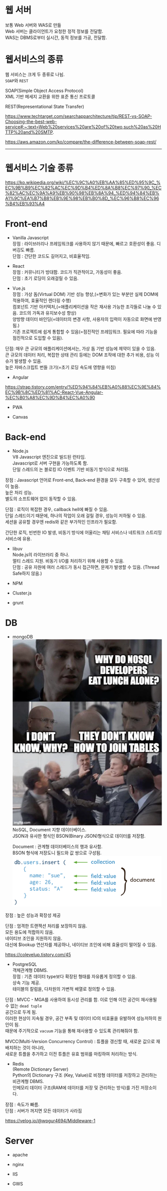 # 웹 서버  
보통 Web 서버와 WAS로 만듦  
Web 서버는 클라이언트가 요청한 정적 정보를 전달함.  
WAS는 DBMS로부터 실시간, 동적 정보를 가공, 전달함.  

# 웹서비스의 종류  
웹 서비스는 크게 두 종류로 나뉨.  
`SOAP`와 `REST`  

SOAP(Simple Object Access Protocol)  
XML 기반 메세지 교환을 위한 표준 통신 프로토콜 

REST(Representational State Transfer)  

https://www.techtarget.com/searchapparchitecture/tip/REST-vs-SOAP-Choosing-the-best-web-service#:~:text=Web%20services%20are%20of%20two,such%20as%20HTTP%20and%20SMTP.  

https://aws.amazon.com/ko/compare/the-difference-between-soap-rest/  

---
# 웹서비스 기술 종류  
https://ko.wikipedia.org/wiki/%EC%9C%A0%EB%AA%85%ED%95%9C_%EC%9B%B9%EC%82%AC%EC%9D%B4%ED%8A%B8%EC%97%90_%EC%82%AC%EC%9A%A9%EB%90%98%EB%8A%94_%ED%94%84%EB%A1%9C%EA%B7%B8%EB%9E%98%EB%B0%8D_%EC%96%B8%EC%96%B4%EB%93%A4  

# Front-end  

- Vanilla Javascript  
장점 : 라이브러리나 프레임워크를 사용하지 않기 때문에, 빠르고 호환성이 좋음. 디버깅도 빠름.  
단점 : 간단한 코드도 길어지고, 비효율적임.  

- React  
장점 : 커뮤니티가 방대함. 코드가 직관적이고, 가동성이 좋음.  
단점 : 초기 로딩이 오래걸릴 수 있음.  

- Vue.js  
장점 : 가상 돔(Virtual DOM) 기반 성능 향상,(=변화가 있는 부분만 실제 DOM에 적용하여, 효율적인 렌더링 수행)  
컴포넌트 기반 아키텍처,(=애플리케이션을 작은 재사용 가능한 조각들로 나눌 수 있음. 코드의 가독과 유지보수성 향상)  
양방향 데이터 바인딩(=데이터의 변경 사항, 사용자의 입력이 자동으로 화면에 반영됨.)  
기존 프로젝트에 쉽게 통합할 수 있음(=점진적인 프레임워크. 필요에 따라 기능을 점진적으로 도입할 수 있음).  

단점: 매우 큰 규모의 애플리케이션에서는, 가상 돔 기반 성능에 제약이 있을 수 있음.  
큰 규모의 데이터 처리, 복잡한 상태 관리 등에는 DOM 조작에 대한 추가 비용, 성능 이슈가 발생할 수 있음.   
높은 자바스크립트 번들 크기(=초기 로딩 속도에 영향을 미침)

- Angular  

https://strap.tistory.com/entry/%ED%94%84%EB%A0%88%EC%9E%84%EC%9B%8C%ED%81%AC-React-Vue-Angular-%EC%B0%A8%EC%9D%B4%EC%A0%90

- PWA  

- Canvas


# Back-end  
- Node.js  
V8 Javascript 엔진으로 빌드된 런타임.  
Javascript로 서버 구현을 가능하도록 함.  
단일 스레드의 논 블로킹 IO 이벤트 기반 비동기 방식으로 처리됨.  

장점 : Javascript 언어로 Front-end, Back-end 환경을 모두 구축할 수 있어, 생산성이 높음.  
높은 처리 성능.  
별도의 소프트웨어 없이 동작할 수 있음.  

단점 : 로직이 복잡한 경우, callback hell에 빠질 수 있음.  
단일 스레드이기 때문에, 하나의 작업이 오래 걸릴 경우, 성능이 저하될 수 있음.  
세션을 공유할 경우엔 redis와 같은 부가적인 인프라가 필요함.  

간단한 로직, 빈번한 IO 발생, 비동기 방식에 어울리는 채팅 서비스나 네트워크 스트리밍 서비스에 유용.  

- libuv  
Node.js의 라이브러리 중 하나.  
멀티 스레드 지원. 비동기 I/O를 처리하기 위해 사용할 수 있음.  
단점 : 공유 자원에 여러 스레드가 동시 접근하면, 문제가 발생할 수 있음. (Thread Safe하지 않음.)  

- NPM  

- Cluster.js  

- grunt  



# DB  
- mongoDB  
![alt text](../image/mongodb.png)  
NoSQL, Document 지향 데이터베이스.  
JSON과 유사한 형식인 BSON(Binary JSON)형식으로 데이터를 저장함.  

    Document : 관계형 데이터베이스의 행과 유사함.  
    BSON 형식에 저장도니 필드와 값 쌍으로 구성됨.  
    ![alt text](../image/mongodb_document.png)  

장점 : 높은 성능과 확장성 제공  

단점 : 엄격한 트랜잭션 처리를 보장하지 않음.  
모든 용도에 적합하지 않음.  
네이티브 조인을 지원하지 않음.  
대신에 $lookup 연산자를 제공하나, 네이티브 조인에 비해 효율성이 떨어질 수 있음.  

https://colevelup.tistory.com/45  



- PostgreSQL  
객체관계형 DBMS.  
장점 : 기존 데이터 type보다 확장된 형태를 자유롭게 정의할 수 있음.  
상속 기능 제공.  
테이블의 칼럼을, 다차원의 가변적 배열로 정의할 수 있음.  

단점 : MVCC - MGA를 사용하여 동시성 관리를 함. 이로 인해 이전 공간이 재사용될 수 없는 `dead tuple`  
공간으로 두게 됨.  
이러한 현상이 지속될 경우, 공간 부족 및 데이터 IO의 비효율을 유발하여 성능저하의 원인이 됨.  
때문에 주기적으로 `vacuum` 기능을 통해 재사용할 수 있도록 관리해줘야 함.  

MVCC(Multi-Version Concurrency Control) : 튜플을 갱신할 때, 새로운 값으로 재배치하는 것이 아니라,  
새로운 튜플을 추가하고 이전 튜플은 유효 범위를 마킹하여 처리하는 방식.  

- Redis  
(Remote Dictionary Server)  
Python의 Dictionary 구조 (Key, Value)로 비정형 데이터를 저장하고 관리하는 비관계형 DBMS.  
인메모리 데이터 구조(RAM에 데이터를 저장 및 관리하는 방식)를 가진 저장소이다.  

장점 : 속도가 빠름.  
단점 : 서버가 꺼지면 모든 데이터가 사라짐  

https://velog.io/@wpgur4694/Middleware-1  

# Server  

- apache  

- nginx  

- IIS  

- GWS  

